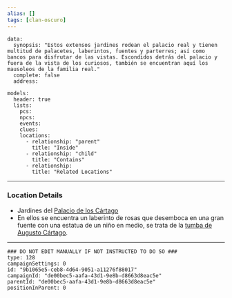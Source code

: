 ```yaml
---
alias: []
tags: [clan-oscuro]
---
```

```RpgManagerData
data: 
  synopsis: "Estos extensos jardines rodean el palacio real y tienen multitud de palacetes, laberintos, fuentes y parterres; así como bancos para disfrutar de las vistas. Escondidos detrás del palacio y fuera de la vista de los curiosos, también se encuentran aquí los mausoleos de la familia real."
  complete: false
  address: 
```
```RpgManager
models: 
  header: true
  lists: 
    pcs: 
    npcs: 
    events: 
    clues: 
    locations: 
      - relationship: "parent"
        title: "Inside"
      - relationship: "child"
        title: "Contains"
      - relationship: 
        title: "Related Locations"
```
---
### Location Details
 - Jardines del [Palacio de los Cártago](../Palacio%20de%20los%20Cártago.md)
 - En ellos se encuentra un laberinto de rosas que desemboca en una gran fuente con una estatua de un niño en medio, se trata de la  [tumba de Augusto Cártago](Rosaleda%20de%20Augusto.md).

---
```RpgManagerID
### DO NOT EDIT MANUALLY IF NOT INSTRUCTED TO DO SO ###
type: 128
campaignSettings: 0
id: "9b1065e5-ceb8-4d64-9051-a11276f88017"
campaignId: "de00bec5-aafa-43d1-9e8b-d8663d8eac5e"
parentId: "de00bec5-aafa-43d1-9e8b-d8663d8eac5e"
positionInParent: 0
```
